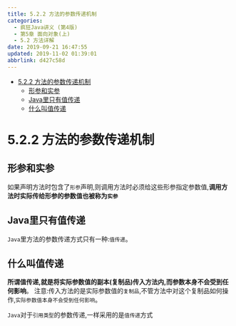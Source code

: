 ```yaml
---
title: 5.2.2 方法的参数传递机制
categories: 
  - 疯狂Java讲义 (第4版)
  - 第5章 面向对象(上)
  - 5.2 方法详解
date: 2019-09-21 16:47:55
updated: 2019-11-02 01:39:01
abbrlink: d427c58d
---
```

- [5.2.2 方法的参数传递机制](/ReadingNotes/d427c58d/#5-2-2-方法的参数传递机制)
    - [形参和实参](/ReadingNotes/d427c58d/#形参和实参)
    - [Java里只有值传递](/ReadingNotes/d427c58d/#Java里只有值传递)
    - [什么叫值传递](/ReadingNotes/d427c58d/#什么叫值传递)

<!--more-->
<script src="https://cdn.bootcss.com/jquery/3.4.0/jquery.slim.min.js"></script>
<script>$(document).ready(function () {$(".post-body > ul:nth-child(1)").hide();});</script>

<!--end-->
<!--SSTStart-->
# 5.2.2 方法的参数传递机制 #
## 形参和实参 ##
如果声明方法时包含了`形参`声明,则调用方法时必须给这些形参指定参数值,**调用方法时实际传给形参的参数值也被称为`实参`**
## Java里只有值传递 ##
`Java`里方法的参数传递方式只有一种:`值传递`。
## 什么叫值传递 ##
**所谓值传递,就是将实际参数值的副本(复制品)传入方法内,而参数本身不会受到任何影响**。
注意:传入方法的是实际参数值的`复制品`,不管方法中对这个复制品如何操作,`实际参数值本身不会受到任何影响`。

`Java`对于`引用类型`的参数传递,一样采用的是`值传递`方式
<!--SSTStop-->


